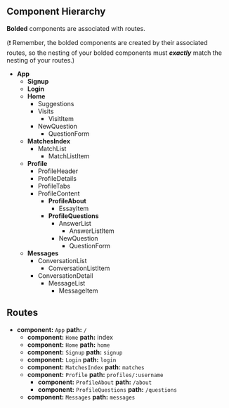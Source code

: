 ## Component Hierarchy

**Bolded** components are associated with routes.

(:exclamation: Remember, the bolded components are created by their
associated routes, so the nesting of your bolded components must
_**exactly**_ match the nesting of your routes.)

* **App**
  * **Signup**
  * **Login**
  * **Home**
    * Suggestions
    * Visits
      * VisitItem
    * NewQuestion
      * QuestionForm
  * **MatchesIndex**
    * MatchList
      * MatchListItem
  * **Profile**
    * ProfileHeader
    * ProfileDetails
    * ProfileTabs
    * ProfileContent
      * **ProfileAbout**
        * EssayItem
      * **ProfileQuestions**
        * AnswerList
          * AnswerListItem
        * NewQuestion
          * QuestionForm
  * **Messages**
    * ConversationList
      * ConversationListItem
    * ConversationDetail
      * MessageList
        * MessageItem


## Routes

* **component:** `App` **path:** `/`
  * **component:** `Home` **path:** index
  * **component:** `Home` **path:** `home`
  * **component:** `Signup` **path:** `signup`
  * **component:** `Login`  **path:** `login`
  * **component:** `MatchesIndex` **path:** `matches`
  * **component:** `Profile` **path:** `profiles/:username`
    * **component:** `ProfileAbout` **path:** `/about`
    * **component:** `ProfileQuestions` **path:** `/questions`
  * **component:** `Messages` **path:** `messages`
